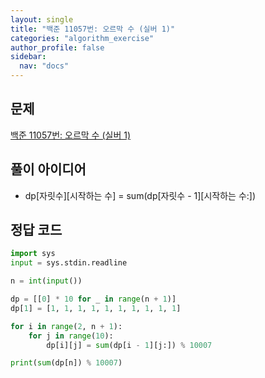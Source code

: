 ```yaml
---
layout: single
title: "백준 11057번: 오르막 수 (실버 1)"
categories: "algorithm_exercise"
author_profile: false
sidebar:
  nav: "docs"
---
```


## 문제

[백준 11057번: 오르막 수 (실버 1)](https://www.acmicpc.net/problem/11057)

## 풀이 아이디어

- dp[자릿수][시작하는 수] = sum(dp[자릿수 - 1][시작하는 수:])

## 정답 코드

```python
import sys
input = sys.stdin.readline

n = int(input())

dp = [[0] * 10 for _ in range(n + 1)]
dp[1] = [1, 1, 1, 1, 1, 1, 1, 1, 1, 1]

for i in range(2, n + 1):
    for j in range(10):
        dp[i][j] = sum(dp[i - 1][j:]) % 10007

print(sum(dp[n]) % 10007)
```
